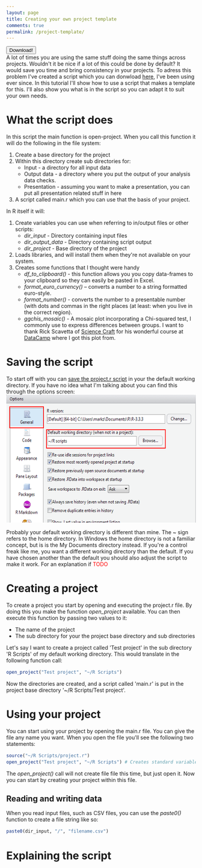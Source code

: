 ```yaml
---
layout: page
title: Creating your own project template
comments: true
permalink: /project-template/
---
```

<form method="get" action="https://gist.githubusercontent.com/mark-me/9815ffab041a5aebd410d21343a8128c/raw/c549cbe56722178053010e47a98c9100b19cbbab/project.R">
   <button type="submit">Download!</button>
</form>
A lot of times you are using the same stuff doing the same things across projects. Wouldn't it be nice if a lot of this could be done by default? It would save you time and bring consistency in your projects. To adress this problem I've created a script which you can donwload <a href="https://gist.githubusercontent.com/mark-me/9815ffab041a5aebd410d21343a8128c/raw/c549cbe56722178053010e47a98c9100b19cbbab/project.R" target="_blank">here</a>, I've been using ever since. In this tutorial I'll show how to use a script that makes a template for this. I'll also show you what is in the script so you can adapt it to suit your own needs.

# What the script does

In this script the main function is open-project. When you call this function it will do the following in the file system:

1.  Create a base directory for the project
2.  Within this directory create sub directories for:
    *   Input - a directory for all input data
    *   Output data - a directory where you put the output of your analysis data checks.
    *   Presentation - assuming you want to make a presentation, you can put all presentation related stuff in here
3.  A script called main.r which you can use that the basis of your project.

In R itself it will:

1.  Create variables you can use when referring to in/output files or other scripts:
    *   _dir_input_ - Directory containing input files
    *   _dir_output_data_ - Directory containing script output
    *   _dir_project_ - Base directory of the project
2.  Loads libraries, and will install them when they're not available on your system.
3.  Creates some functions that I thought were handy
    *   _df_to_clipboard()_ - this function allows you you copy data-frames to your clipboard so they can easily be pasted in Excel.
    *   _format_euro_currency()_ – converts a number to a string formatted euro-style.
    *   _format_number()_ - converts the number to a presentable number (with dots and commas in the right places (at least: when you live in the correct region).
    *   _ggchis_mosaic()_ - A mosaic plot incorporating a Chi-squared test, I commonly use to express differences between groups. I want to thank Rick Scavetta of [Science Craft](http://www.science-craft.com/) for his wonderful course at [DataCamp](https://www.datacamp.com/courses/data-visualization-with-ggplot2-2) where I got this plot from.

# Saving the script

To start off with you can [save the project.r script](https://github.com/mark-me/The-R-Pages/blob/master/project.r) in your the default working directory. If you have no idea what I'm talking about you can find this through the options screen: 
<img src="/_pages/tutorials/working_directory_setting.png" alt="Character appearance" width="575" height="340" align="centre"/>

Probably your default working directory is different than mine. The ~ sign refers to the home directory. In Windows the home directory is not a familiar concept, but is is the My Documents directory instead. If you're a control freak like me, you want a different working directory than the default. If you have chosen another than the default you should also adjust the script to make it work. For an explanation if <span style="color:#ff0000;">TODO</span>

# Creating a project

To create a project you start by opening and executing the project.r file. By doing this you make the function _open_project_ available. You can then execute this function by passing two values to it:

*   The name of the project
*   The sub directory for your the project base directory and sub directories

Let's say I want to create a project called 'Test project' in the sub directory 'R Scripts' of my default working directory. This would translate in the following function call: 

```r
open_project("Test project", "~/R Scripts")
```

Now the directories are created, and a script called 'main.r' is put in the project base directory '~/R Scripts/Test project'.

# Using your project

You can start using your project by opening the main.r file. You can give the file any name you want. When you open the file you'll see the following two statements: 

```r
source("~/R Scripts/project.r")
open_project("Test project", "~/R Scripts") # Creates standard variables and functions 
```

The _open_project()_ call will not create file file this time, but just open it. Now you can start by creating your project within this file.

## Reading and writing data

When you read input files, such as CSV files, you can use the _paste0()_ function to create a file string like so: 

```r
paste0(dir_input, "/", "filename.csv")
```

# Explaining the script
